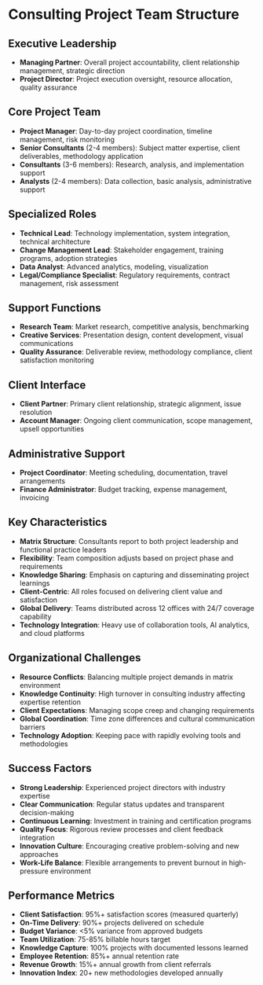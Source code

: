 # Consulting Project Team Structure

## Executive Leadership
- **Managing Partner**: Overall project accountability, client relationship management, strategic direction
- **Project Director**: Project execution oversight, resource allocation, quality assurance

## Core Project Team
- **Project Manager**: Day-to-day project coordination, timeline management, risk monitoring
- **Senior Consultants** (2-4 members): Subject matter expertise, client deliverables, methodology application
- **Consultants** (3-6 members): Research, analysis, and implementation support
- **Analysts** (2-4 members): Data collection, basic analysis, administrative support

## Specialized Roles
- **Technical Lead**: Technology implementation, system integration, technical architecture
- **Change Management Lead**: Stakeholder engagement, training programs, adoption strategies
- **Data Analyst**: Advanced analytics, modeling, visualization
- **Legal/Compliance Specialist**: Regulatory requirements, contract management, risk assessment

## Support Functions
- **Research Team**: Market research, competitive analysis, benchmarking
- **Creative Services**: Presentation design, content development, visual communications
- **Quality Assurance**: Deliverable review, methodology compliance, client satisfaction monitoring

## Client Interface
- **Client Partner**: Primary client relationship, strategic alignment, issue resolution
- **Account Manager**: Ongoing client communication, scope management, upsell opportunities

## Administrative Support
- **Project Coordinator**: Meeting scheduling, documentation, travel arrangements
- **Finance Administrator**: Budget tracking, expense management, invoicing

## Key Characteristics
- **Matrix Structure**: Consultants report to both project leadership and functional practice leaders
- **Flexibility**: Team composition adjusts based on project phase and requirements
- **Knowledge Sharing**: Emphasis on capturing and disseminating project learnings
- **Client-Centric**: All roles focused on delivering client value and satisfaction
- **Global Delivery**: Teams distributed across 12 offices with 24/7 coverage capability
- **Technology Integration**: Heavy use of collaboration tools, AI analytics, and cloud platforms

## Organizational Challenges
- **Resource Conflicts**: Balancing multiple project demands in matrix environment
- **Knowledge Continuity**: High turnover in consulting industry affecting expertise retention
- **Client Expectations**: Managing scope creep and changing requirements
- **Global Coordination**: Time zone differences and cultural communication barriers
- **Technology Adoption**: Keeping pace with rapidly evolving tools and methodologies

## Success Factors
- **Strong Leadership**: Experienced project directors with industry expertise
- **Clear Communication**: Regular status updates and transparent decision-making
- **Continuous Learning**: Investment in training and certification programs
- **Quality Focus**: Rigorous review processes and client feedback integration
- **Innovation Culture**: Encouraging creative problem-solving and new approaches
- **Work-Life Balance**: Flexible arrangements to prevent burnout in high-pressure environment

## Performance Metrics
- **Client Satisfaction**: 95%+ satisfaction scores (measured quarterly)
- **On-Time Delivery**: 90%+ projects delivered on schedule
- **Budget Variance**: <5% variance from approved budgets
- **Team Utilization**: 75-85% billable hours target
- **Knowledge Capture**: 100% projects with documented lessons learned
- **Employee Retention**: 85%+ annual retention rate
- **Revenue Growth**: 15%+ annual growth from client referrals
- **Innovation Index**: 20+ new methodologies developed annually
